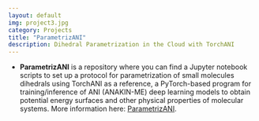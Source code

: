 ```yaml
---
layout: default
img: project3.jpg
category: Projects
title: "ParametrizANI"
description: Dihedral Parametrization in the Cloud with TorchANI 
---
```


* __ParametrizANI__ is a repository where you can find a Jupyter notebook scripts to set up a protocol for parametrization of small molecules dihedrals using TorchANI as a reference, a PyTorch-based program for training/inference of ANI (ANAKIN-ME) deep learning models to obtain potential energy surfaces and other physical properties of molecular systems. More information here: [ParametrizANI](https://github.com/pablo-arantes/ParametrizANI).

